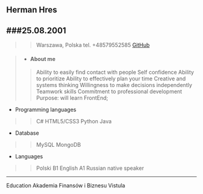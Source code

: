 ## Herman Hres
###25.08.2001
---
>>Warszawa, Polska
tel. +48579552585
[GitHub](https://github.com/Kolibri2048)

> * ####  About me
>>Ability to easily find contact with people
Self confidence
Ability to prioritize
Ability to effectively plan your time
Creative and systems thinking
Willingness to make decisions independently
Teamwork skills
Commitment to professional development
Purpose: will learn FrontEnd;
* Programming languages
>> C#
>> HTML5/CSS3
>> Python
>> Java
* Database
>> MySQL
>> MongoDB
* Languages
>> Polski B1
>> English A1
>> Russian native speaker
---
Education
Akademia Finansów i Biznesu Vistula